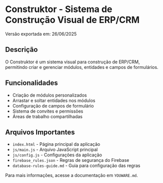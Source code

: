 # Construktor - Sistema de Construção Visual de ERP/CRM

Versão exportada em: 26/06/2025

## Descrição
O Construktor é um sistema visual para construção de ERP/CRM, permitindo criar e gerenciar módulos, entidades e campos de formulários.

## Funcionalidades
- Criação de módulos personalizados
- Arrastar e soltar entidades nos módulos
- Configuração de campos de formulário
- Sistema de convites e permissões
- Áreas de trabalho compartilhadas

## Arquivos Importantes
- `index.html` - Página principal da aplicação
- `js/main.js` - Arquivo JavaScript principal
- `js/config.js` - Configurações da aplicação
- `firebase_rules.json` - Regras de segurança do Firebase
- `database-rules-guide.md` - Guia para configuração das regras

Para mais informações, acesse a documentação em `YOUWARE.md`.
